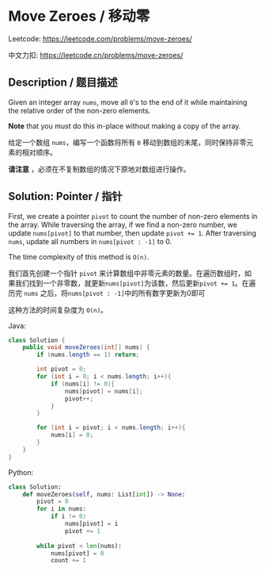 # Move Zeroes / 移动零

Leetcode: https://leetcode.com/problems/move-zeroes/

中文力扣: https://leetcode.cn/problems/move-zeroes/

## Description / 题目描述

Given an integer array `nums`, move all `0`'s to the end of it while maintaining the relative order of the non-zero elements.

**Note** that you must do this in-place without making a copy of the array.

给定一个数组 `nums`，编写一个函数将所有 `0` 移动到数组的末尾，同时保持非零元素的相对顺序。

**请注意** ，必须在不复制数组的情况下原地对数组进行操作。

## Solution: Pointer / 指针

First, we create a pointer `pivot` to count the number of non-zero elements in the array. While traversing the array, if we find a non-zero number, we update `nums[pivot]` to that number, then update `pivot += 1`. After traversing `nums`, update all numbers in `nums[pivot : -1]` to 0.

The time complexity of this method is `O(n)`.

我们首先创建一个指针 `pivot` 来计算数组中非零元素的数量。在遍历数组时，如果我们找到一个非零数，就更新`nums[pivot]`为该数，然后更新`pivot += 1`。在遍历完 `nums` 之后，将`nums[pivot : -1]`中的所有数字更新为0即可

这种方法的时间复杂度为 `O(n)`。

Java:

```Java
class Solution {
    public void moveZeroes(int[] nums) {
        if (nums.length == 1) return;

        int pivot = 0;
        for (int i = 0; i < nums.length; i++){
            if (nums[i] != 0){
                nums[pivot] = nums[i];
                pivot++;
            }
        }

        for (int i = pivot; i < nums.length; i++){
            nums[i] = 0;
        }
    }
}

```

Python:

```python
class Solution:
    def moveZeroes(self, nums: List[int]) -> None:
        pivot = 0
        for i in nums:
            if i != 0:
                nums[pivot] = i
                pivot += 1
  
        while pivot < len(nums):
            nums[pivot] = 0
            count += 1

```
